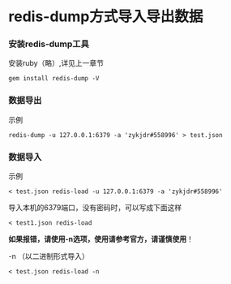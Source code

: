 # redis-dump方式导入导出数据

### 安装redis-dump工具

安装ruby（略）,详见上一章节

```
gem install redis-dump -V
```

### 数据导出

示例

```
redis-dump -u 127.0.0.1:6379 -a 'zykjdr#558996' > test.json
```

### 数据导入

示例

```
< test.json redis-load -u 127.0.0.1:6379 -a 'zykjdr#558996'
```

导入本机的6379端口，没有密码时，可以写成下面这样

```
< test1.json redis-load
```

**如果报错，请使用-n选项，使用请参考官方，请谨慎使用**！

-n （以二进制形式导入）

```
< test.json redis-load -n 
```

